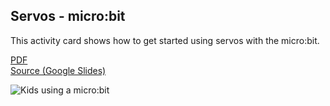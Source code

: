 ## Servos - micro:bit

This activity card shows how to get started using servos with the micro:bit.

[PDF](http://microblocks.fun/assets/pdf/cards/mb_Servos.pdf)
<br>
[Source (Google Slides)](https://docs.google.com/presentation/d/1igLfIWmnuYkQVBakyiNOMSoZIIQX18VzluyX_wOFQDo)

![Kids using a micro:bit](servos.png)
